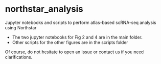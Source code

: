 # northstar_analysis
Jupyter notebooks and scripts to perform atlas-based scRNA-seq analysis using Northstar

- The two jupyter notebooks for Fig 2 and 4 are in the main folder.
- Other scripts for the other figures are in the scripts folder

Of course, do not hesitate to open an issue or contact us if you need clarifications.
